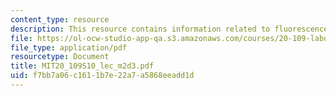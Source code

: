 ```yaml
---
content_type: resource
description: This resource contains information related to fluorescence and sensors.
file: https://ol-ocw-studio-app-qa.s3.amazonaws.com/courses/20-109-laboratory-fundamentals-in-biological-engineering-spring-2010/f7bb7a06c1611b7e22a7a5868eeadd1d_MIT20_109S10_lec_m2d3.pdf
file_type: application/pdf
resourcetype: Document
title: MIT20_109S10_lec_m2d3.pdf
uid: f7bb7a06-c161-1b7e-22a7-a5868eeadd1d
---
```

